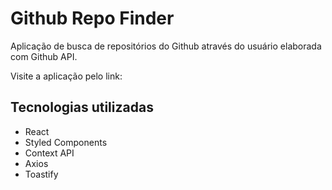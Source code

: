 # Github Repo Finder

Aplicação de busca de repositórios do Github através do usuário elaborada com Github API.

Visite a aplicação pelo link:

## Tecnologias utilizadas

- React
- Styled Components
- Context API
- Axios
- Toastify
